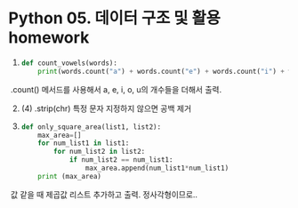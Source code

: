 # Python 05. 데이터 구조 및 활용 homework

1. ```python
   def count_vowels(words):
       print(words.count("a") + words.count("e") + words.count("i") + words.count("o") + words.count("u"))
   ```

​		.count() 메서드를 사용해서 a, e, i, o, u의 개수들을 더해서 출력.

2. (4) .strip(chr) 특정 문자 지정하지 않으면 공백 제거

3. ```python
   def only_square_area(list1, list2):
       max_area=[]
       for num_list1 in list1:
           for num_list2 in list2:
               if num_list2 == num_list1:
                   max_area.append(num_list1*num_list1)
       print (max_area)
   ```

​		값 같을 때 제곱값 리스트 추가하고 출력. 정사각형이므로..